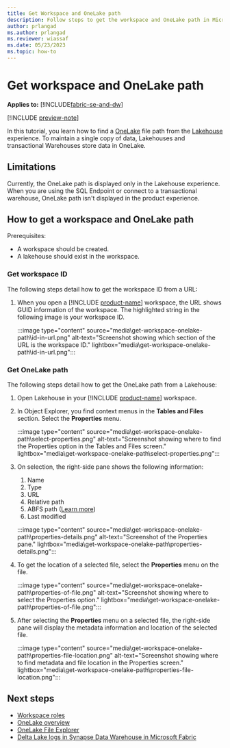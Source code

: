 ```yaml
---
title: Get Workspace and OneLake path
description: Follow steps to get the workspace and OneLake path in Microsoft Fabric.
author: prlangad
ms.author: prlangad
ms.reviewer: wiassaf
ms.date: 05/23/2023
ms.topic: how-to
---
```


# Get workspace and OneLake path

**Applies to:** [!INCLUDE[fabric-se-and-dw](includes/applies-to-version/fabric-se-and-dw.md)]

[!INCLUDE [preview-note](../includes/preview-note.md)]

In this tutorial, you learn how to find a [OneLake](../onelake/onelake-overview.md) file path from the [Lakehouse](../data-engineering/lakehouse-overview.md) experience. To maintain a single copy of data, Lakehouses and transactional Warehouses store data in OneLake.

## Limitations

Currently, the OneLake path is displayed only in the Lakehouse experience. When you are using the SQL Endpoint or connect to a transactional warehouse, OneLake path isn't displayed in the product experience.

## How to get a workspace and OneLake path

Prerequisites:

- A workspace should be created.
- A lakehouse should exist in the workspace.

### Get workspace ID

The following steps detail how to get the workspace ID from a URL:

1. When you open a [!INCLUDE [product-name](../includes/product-name.md)] workspace, the URL shows GUID information of the workspace. The highlighted string in the following image is your workspace ID.

   :::image type="content" source="media\get-workspace-onelake-path\id-in-url.png" alt-text="Screenshot showing which section of the URL is the workspace ID." lightbox="media\get-workspace-onelake-path\id-in-url.png":::

### Get OneLake path

The following steps detail how to get the OneLake path from a Lakehouse:

1. Open Lakehouse in your [!INCLUDE [product-name](../includes/product-name.md)] workspace.

1. In Object Explorer, you find context menus in the **Tables and Files** section. Select the **Properties** menu.

   :::image type="content" source="media\get-workspace-onelake-path\select-properties.png" alt-text="Screenshot showing where to find the Properties option in the Tables and Files screen." lightbox="media\get-workspace-onelake-path\select-properties.png":::

1. On selection, the right-side pane shows the following information:
   1. Name
   1. Type
   1. URL
   1. Relative path
   1. ABFS path ([Learn more](/azure/storage/blobs/data-lake-storage-introduction-abfs-uri))
   1. Last modified

   :::image type="content" source="media\get-workspace-onelake-path\properties-details.png" alt-text="Screenshot of the Properties pane." lightbox="media\get-workspace-onelake-path\properties-details.png":::

1. To get the location of a selected file, select the **Properties** menu on the file.

   :::image type="content" source="media\get-workspace-onelake-path\properties-of-file.png" alt-text="Screenshot showing where to select the Properties option." lightbox="media\get-workspace-onelake-path\properties-of-file.png":::

1. After selecting the **Properties** menu on a selected file, the right-side pane will display the metadata information and location of the selected file.

   :::image type="content" source="media\get-workspace-onelake-path\properties-file-location.png" alt-text="Screenshot showing where to find metadata and file location in the Properties screen." lightbox="media\get-workspace-onelake-path\properties-file-location.png":::

## Next steps

- [Workspace roles](workspace-roles.md)
- [OneLake overview](../onelake/onelake-overview.md)
- [OneLake File Explorer](../onelake/onelake-file-explorer.md)
- [Delta Lake logs in Synapse Data Warehouse in Microsoft Fabric](query-delta-lake-logs.md)